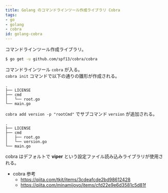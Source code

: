 ```yaml
---
title: Golang のコマンドラインツール作成ライブラリ Cobra
tags:
- go
- golang
- cobra
id: golang-cobra
---
```


コマンドラインツール作成ライブラリ。

<!-- more -->

```bash
$ go get -u github.com/spf13/cobra/cobra
```

コマンドラインツール `cobra` が入る。  
`cobra init` コマンドで以下の通りの雛形が作成される。

```
.
├── LICENSE
├── cmd
│   └── root.go
└── main.go
```

`cobra add version -p "rootCmd"` でサブコマンド `version` が追加される。

```
.
├── LICENSE
├── cmd
│   ├── root.go
│   └── version.go
└── main.go
```

cobra はデフォルトで **viper** という設定ファイル読み込みライブラリが使用される。

- cobra 参考
    - https://qiita.com/tkit/items/3cdeafcde2bd98612428
	- https://qiita.com/minamijoyo/items/cfd22e9e6d3581c5d81f